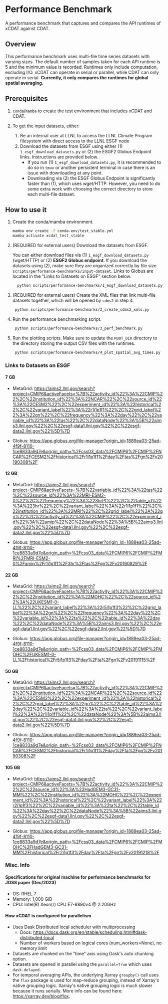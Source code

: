 # Performance Benchmark

A performance benchmark that captures and compares the API runtimes of xCDAT against
CDAT.

## Overview

This performance benchmark uses multi-file time series datasets with varying sizes. The
default number of samples taken for each API runtime is 5 and the minimum value is
recorded. Runtimes only include computation, excluding I/O. xCDAT can operate in serial
or parallel, while CDAT can only operate in serial. **Currently, it only compares the
runtimes for global spatial averaging.**

## Prerequisites

1. `conda`/`mamba` to create the test environment that includes xCDAT and CDAT.
2. To get the input datasets, either:

   1. Be an internal user at LLNL to access the LLNL Climate Program filesystem
      with direct access to the LLNL ESGF node
   2. Download the datasets from ESGF using either (1) `1_esgf_download_datasets.py` or
      (2) the ESGF2 Globus Endpoint links. Instructions are provided below.
      - If you run (1) `1_esgf_download_datasets.py`, it is recommended to do so in
        `tmux` or another persistent terminal in case there is an issue with downloading at any point.
      - Downloading via (2) the ESGF Globus Endpoint is significantly faster than (1),
        which uses wget/HTTP. However, you need to do some extra work with choosing the
        correct directory to store each multi-file dataset.

## How to use it

1. Create the conda/mamba environment.

   ```bash
   mamba env create -f conda-env/test_stable.yml
   mamba activate xcdat_test_stable
   ```

2. (REQUIRED for external users) Download the datasets from ESGF.

   You can either download files via (1) `1_esgf_download_datasets.py` (wget/HTTP) or
   (2) **ESGF2 Globus endpoint**. If you download the datasets using (2), make sure they
   are organized correctly by file size `scripts/performance-benchmarks/input-dataset`.
   Links to Globus are located in the "Links to Datasets on ESGF" section below.

   ```bash
     python scripts/performance-benchmarks/1_esgf_download_datasets.py
   ```

3. (REQUIRED for external users) Create the XML files that link multi-file datasets
   together, which will be opened by `cdms2` in step 4.

   ```bash
    python scripts/performance-benchmarks/2_create_cdms2_xmls.py
   ```

4. Run the performance benchmarking script.

   ```bash
    python scripts/performance-benchmarks/3_perf_benchmark.py
   ```

5. Run the plotting scripts. Make sure to update the `ROOT_DIR` directory to
   the directory storing the output CSV files with the runtimes.

   ```bash
    python scripts/performance-benchmarks/4_plot_spatial_avg_times.py
   ```

### Links to Datasets on ESGF

#### 7 GB

- MetaGrid: https://aims2.llnl.gov/search?project=CMIP6&activeFacets=%7B%22activity_id%22%3A%22CMIP%22%2C%22institution_id%22%3A%22NCAR%22%2C%22source_id%22%3A%22CESM2%22%2C%22experiment_id%22%3A%22historical%22%2C%22variant_label%22%3A%22r1i1p1f1%22%2C%22grid_label%22%3A%22gn%22%2C%22frequency%22%3A%22day%22%2C%22variable_id%22%3A%22tas%22%2C%22dataNode%22%3A%5B%22aims3.llnl.gov%22%2C%22esgf-data1.llnl.gov%22%2C%22esgf-data2.llnl.gov%22%5D%7D

- Globus: https://app.globus.org/file-manager?origin_id=1889ea03-25ad-4f9f-8110-1ce8833a9d7e&origin_path=%2Fcss03_data%2FCMIP6%2FCMIP%2FNCAR%2FCESM2%2Fhistorical%2Fr1i1p1f1%2Fday%2Ftas%2Fgn%2Fv20190308%2F

#### 12 GB

- MetaGrid: https://aims2.llnl.gov/search?project=CMIP6&activeFacets=%7B%22variable_id%22%3A%22tas%22%2C%22source_id%22%3A%22MRI-ESM2-0%22%2C%22frequency%22%3A%223hrPt%22%2C%22table_id%22%3A%223hr%22%2C%22variant_label%22%3A%22r1i1p1f1%22%2C%22institution_id%22%3A%22MRI%22%2C%22grid_label%22%3A%22gn%22%2C%22activity_id%22%3A%22CMIP%22%2C%22experiment_id%22%3A%22amip%22%2C%22dataNode%22%3A%5B%22aims3.llnl.gov%22%2C%22esgf-data1.llnl.gov%22%2C%22esgf-data2.llnl.gov%22%5D%7D

- Globus: https://app.globus.org/file-manager?origin_id=1889ea03-25ad-4f9f-8110-1ce8833a9d7e&origin_path=%2Fcss03_data%2FCMIP6%2FCMIP%2FMRI%2FMRI-ESM2-0%2Famip%2Fr1i1p1f1%2F3hr%2Ftas%2Fgn%2Fv20190829%2F

#### 22 GB

- MetaGrid: https://aims2.llnl.gov/search?project=CMIP6&activeFacets=%7B%22activity_id%22%3A%22CMIP%22%2C%22institution_id%22%3A%22MOHC%22%2C%22source_id%22%3A%22UKESM1-0-LL%22%2C%22variant_label%22%3A%22r5i1p1f3%22%2C%22grid_label%22%3A%22gn%22%2C%22frequency%22%3A%22day%22%2C%22variable_id%22%3A%22ta%22%2C%22table_id%22%3A%22day%22%2C%22dataNode%22%3A%5B%22aims3.llnl.gov%22%2C%22esgf-data1.llnl.gov%22%2C%22esgf-data2.llnl.gov%22%5D%7D

- Globus: https://app.globus.org/file-manager?origin_id=1889ea03-25ad-4f9f-8110-1ce8833a9d7e&origin_path=%2Fcss03_data%2FCMIP6%2FCMIP%2FMOHC%2FUKESM1-0-LL%2Fhistorical%2Fr5i1p1f3%2Fday%2Fta%2Fgn%2Fv20191115%2F

#### 50 GB

- MetaGrid: https://aims2.llnl.gov/search?project=CMIP6&activeFacets=%7B%22activity_id%22%3A%22CMIP%22%2C%22institution_id%22%3A%22NCAR%22%2C%22source_id%22%3A%22CESM2%22%2C%22experiment_id%22%3A%22historical%22%2C%22grid_label%22%3A%22gn%22%2C%22table_id%22%3A%22day%22%2C%22variable_id%22%3A%22ta%22%2C%22variant_label%22%3A%22r1i1p1f1%22%2C%22dataNode%22%3A%5B%22aims3.llnl.gov%22%2C%22esgf-data1.llnl.gov%22%2C%22esgf-data2.llnl.gov%22%5D%7D

- Globus: https://app.globus.org/file-manager?origin_id=1889ea03-25ad-4f9f-8110-1ce8833a9d7e&origin_path=%2Fcss03_data%2FCMIP6%2FCMIP%2FNCAR%2FCESM2%2Fhistorical%2Fr1i1p1f1%2Fday%2Fta%2Fgn%2Fv20190308%2F

#### 105 GB

- MetaGrid: https://aims2.llnl.gov/search?project=CMIP6&activeFacets=%7B%22activity_id%22%3A%22CMIP%22%2C%22source_id%22%3A%22HadGEM3-GC31-MM%22%2C%22institution_id%22%3A%22MOHC%22%2C%22experiment_id%22%3A%22historical%22%2C%22variant_label%22%3A%22r2i1p1f3%22%2C%22variable_id%22%3A%22ta%22%2C%22table_id%22%3A%22day%22%2C%22dataNode%22%3A%5B%22aims3.llnl.gov%22%2C%22esgf-data1.llnl.gov%22%2C%22esgf-data2.llnl.gov%22%5D%7D

- Globus: https://app.globus.org/file-manager?origin_id=1889ea03-25ad-4f9f-8110-1ce8833a9d7e&origin_path=%2Fcss03_data%2FCMIP6%2FCMIP%2FMOHC%2FHadGEM3-GC31-MM%2Fhistorical%2Fr2i1p1f3%2Fday%2Fta%2Fgn%2Fv20191218%2F

### Misc. Info

#### Specifications for original machine for performance benchmarks for JOSS paper (Dec/2023)

- OS: RHEL 7
- Memory: 1,000 GiB
- CPU: Intel(R) Xeon(r) CPU E7-8890v4 @ 2.20GHz

#### How xCDAT is configured for parallelism

- Uses Dask Distributed local scheduler with multiprocessing
  - Docs: https://docs.dask.org/en/stable/scheduling.html#dask-distributed-local
  - Number of workers based on logical cores (num_workers=None), no memory limit
- Datasets are chunked on the "time" axis using Dask's auto chunking option.
- Datasets are opened in parallel using the `parallel=True` which uses
  `dask.delayed`.
- For temporal averaging APIs, the underlying Xarray `groupby()` call uses the
  `flox` package is used for map-reduce grouping, instead of Xarray's native
  grouping logic. Xarray's native grouping logic is much slower because it
  runs serially. More info can be found here: https://xarray.dev/blog/flox.
